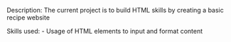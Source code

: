 

Description: 
    The current project is to build HTML skills
    by creating a basic recipe website

Skills used:
    - Usage of HTML elements to input and format content